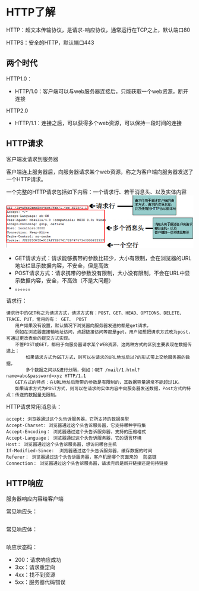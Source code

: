 # HTTP了解

HTTP：超文本传输协议，是请求-响应协议，通常运行在TCP之上，默认端口80

HTTPS：安全的HTTP，默认端口443

## 两个时代

HTTP1.0：
- HTTP/1.0：客户端可以与web服务器连接后，只能获取一个web资源，断开连接

HTTP2.0
- HTTP/1.1：连接之后，可以获得多个web资源，可以保持一段时间的连接

## HTTP请求

客户端发请求到服务器

客户端连上服务器后，向服务器请求某个web资源，称之为客户端向服务器发送了一个HTTP请求。

一个完整的HTTP请求包括如下内容：一个请求行、若干消息头、以及实体内容
![](_v_images/20200830215112511_9592.png)

- GET请求方式：请求能够携带的参数比较少，大小有限制，会在浏览器的URL地址栏显示数据内容，不安全，但是高效
- POST请求方式：请求携带的参数没有限制，大小没有限制，不会在URL中显示数据内容，安全，不高效（不是大问题）
- 。。。。。。

请求行：
```
请求行中的GET称之为请求方式，请求方式有：POST、GET、HEAD、OPTIONS、DELETE、TRACE、PUT，常用的有： GET、 POST
　　用户如果没有设置，默认情况下浏览器向服务器发送的都是get请求，
　　例如在浏览器直接输地址访问，点超链接访问等都是get，用户如想把请求方式改为post，可通过更改表单的提交方式实现。
　　不管POST或GET，都用于向服务器请求某个WEB资源，这两种方式的区别主要表现在数据传递上：
　　    如果请求方式为GET方式，则可以在请求的URL地址后以?的形式带上交给服务器的数据，
　　    多个数据之间以&进行分隔，例如：GET /mail/1.html?name=abc&password=xyz HTTP/1.1
　　GET方式的特点：在URL地址后附带的参数是有限制的，其数据容量通常不能超过1K。
　　如果请求方式为POST方式，则可以在请求的实体内容中向服务器发送数据，Post方式的特点：传送的数据量无限制。
```

HTTP请求常用消息头：
```
accept: 浏览器通过这个头告诉服务器，它所支持的数据类型
Accept-Charset: 浏览器通过这个头告诉服务器，它支持哪种字符集
Accept-Encoding： 浏览器通过这个头告诉服务器，支持的压缩格式
Accept-Language： 浏览器通过这个头告诉服务器，它的语言环境
Host： 浏览器通过这个头告诉服务器，想访问哪台主机
If-Modified-Since:  浏览器通过这个头告诉服务器，缓存数据的时间
Referer： 浏览器通过这个头告诉服务器，客户机是哪个页面来的  防盗链
Connection： 浏览器通过这个头告诉服务器，请求完后是断开链接还是何持链接
```

## HTTP响应

服务器响应内容给客户端

常见响应头：
```
```

常见响应体：
```
```

响应状态码：
- 200：请求响应成功
- 3xx：请求重定向
- 4xx：找不到资源
- 5xx：服务器代码错误